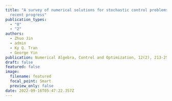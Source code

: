 ```yaml
---
title: "A survey of numerical solutions for stochastic control problems: Some
  recent progress"
publication_types:
  - "0"
  - "2"
authors:
  - Zhuo Jin
  - admin
  - Ky Q. Tran
  - George Yin
publication: Numerical Algebra, Control and Optimization, 12(2), 213-253
draft: false
featured: false
image:
  filename: featured
  focal_point: Smart
  preview_only: false
date: 2022-09-16T05:47:22.357Z
---
```


